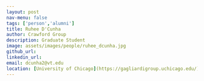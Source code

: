 ```yaml
---
layout: post
nav-menu: false
tags: ['person','alumni']
title: Ruhee D'Cunha 
author: Crawford Group
description: Graduate Student
image: assets/images/people/ruhee_dcunha.jpg
github_url: 
linkedin_url: 
email: dcunha2@vt.edu 
location: [University of Chicago](https://gagliardigroup.uchicago.edu/)
---
```

